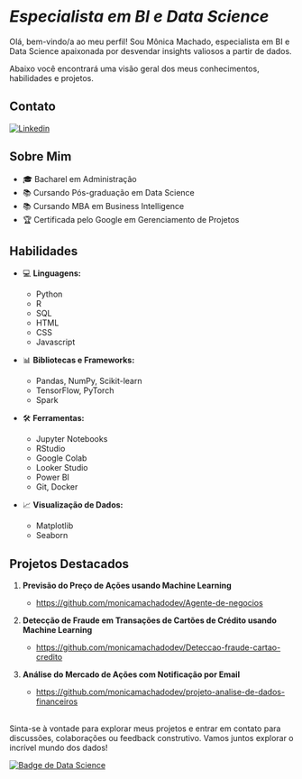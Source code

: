 <!-- ![Alt ou título da imagem](URL da imagem) -->

# *Especialista em BI e Data Science*

Olá, bem-vindo/a ao meu perfil! Sou Mônica Machado, especialista em BI e Data Science apaixonada por desvendar insights valiosos a partir de dados. 

Abaixo você encontrará uma visão geral dos meus conhecimentos, habilidades e projetos.

## Contato
[![Linkedin](https://img.shields.io/badge/-monicaalessandra-blue?style=flat-square&logo=Linkedin&logoColor=white&link=LINK-DO-SEU-LINKEDIN)](https://www.linkedin.com/in/monicaalessandra/)

## Sobre Mim

- 🎓 Bacharel em Administração
- 📚 Cursando Pós-graduação em Data Science
- 📚 Cursando MBA em Business Intelligence
- 🏆 Certificada pelo Google em Gerenciamento de Projetos

## Habilidades

- 💻 **Linguagens:**
  - Python
  - R
  - SQL
  - HTML
  - CSS
  - Javascript

- 📊 **Bibliotecas e Frameworks:**
  - Pandas, NumPy, Scikit-learn
  - TensorFlow, PyTorch
  - Spark

- 🛠️ **Ferramentas:**
  - Jupyter Notebooks
  - RStudio
  - Google Colab
  - Looker Studio
  - Power BI
  - Git, Docker

- 📈 **Visualização de Dados:**
  - Matplotlib
  - Seaborn

## Projetos Destacados

1. **Previsão do Preço de Ações usando Machine Learning**
   - https://github.com/monicamachadodev/Agente-de-negocios

2. **Detecção de Fraude em Transações de Cartões de Crédito usando Machine Learning**
   - https://github.com/monicamachadodev/Deteccao-fraude-cartao-credito
     
3. **Análise do Mercado de Ações com Notificação por Email**
   - https://github.com/monicamachadodev/projeto-analise-de-dados-financeiros
<br>
Sinta-se à vontade para explorar meus projetos e entrar em contato para discussões, colaborações ou feedback construtivo. Vamos juntos explorar o incrível mundo dos dados!

[![Badge de Data Science](https://img.shields.io/badge/Data%20Science-Enthusiast-blue)](https://github.com/monicamachadodev)

